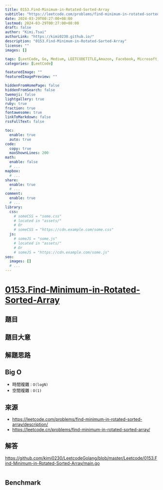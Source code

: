 ```yaml
---
title: 0153.Find-Minimum-in-Rotated-Sorted-Array
subtitle: "https://leetcode.com/problems/find-minimum-in-rotated-sorted-array/description/"
date: 2024-03-29T00:27:00+08:00
lastmod: 2024-03-29T00:27:00+08:00
draft: false
author: "Kimi.Tsai"
authorLink: "https://kimi0230.github.io/"
description: "0153.Find-Minimum-in-Rotated-Sorted-Array"
license: ""
images: []

tags: [LeetCode, Go, Medium, LEETCODETITLE,Amazon, Facebook, Microsoft, Adobe, Goldman Sachs]
categories: [LeetCode]

featuredImage: ""
featuredImagePreview: ""

hiddenFromHomePage: false
hiddenFromSearch: false
twemoji: false
lightgallery: true
ruby: true
fraction: true
fontawesome: true
linkToMarkdown: false
rssFullText: false

toc:
  enable: true
  auto: true
code:
  copy: true
  maxShownLines: 200
math:
  enable: false
  # ...
mapbox:
  # ...
share:
  enable: true
  # ...
comment:
  enable: true
  # ...
library:
  css:
    # someCSS = "some.css"
    # located in "assets/"
    # Or
    # someCSS = "https://cdn.example.com/some.css"
  js:
    # someJS = "some.js"
    # located in "assets/"
    # Or
    # someJS = "https://cdn.example.com/some.js"
seo:
  images: []
  # ...
---
```

# [0153.Find-Minimum-in-Rotated-Sorted-Array](https://leetcode.com/problems/find-minimum-in-rotated-sorted-array/description/)

## 題目

## 題目大意


## 解題思路

## Big O

* 時間複雜 : `O(logN)`
* 空間複雜 : `O(1)`

## 來源
* https://leetcode.com/problems/find-minimum-in-rotated-sorted-array/description/
* https://leetcode.cn/problems/find-minimum-in-rotated-sorted-array/

## 解答
https://github.com/kimi0230/LeetcodeGolang/blob/master/Leetcode/0153.Find-Minimum-in-Rotated-Sorted-Array/main.go

```go

```

##  Benchmark

```sh

```